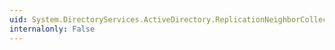 ```yaml
---
uid: System.DirectoryServices.ActiveDirectory.ReplicationNeighborCollection.Item(System.Int32)
internalonly: False
---
```

